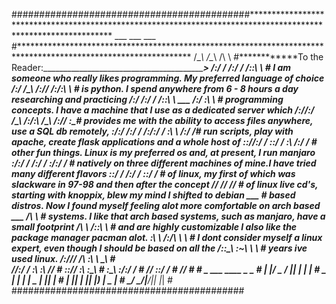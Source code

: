###########################################***************************************************************************************************************
      ___           ___           ___     #***************************************************************************************************************
     /\__\         /\__\         /\  \    #************To the Reader:____________________________________________________________________________________>
    /:/ _/_       /:/  /        /::\  \   #														I am someone who really likes programming. My preferred language of choice
   /:/ /\__\     /:/__/        /:/\:\  \  #														is python. I spend anywhere from 6 - 8 hours a day researching and practicing
  /:/ /:/ _/_   /::\  \ ___   /:/  \:\  \ #														programming concepts. I have a machine that I use as a dedicated server which
 /:/_/:/ /\__\ /:/\:\  /\__\ /:/__/ \:\__\#														provides me with the ability to access files anywhere, use a SQL db remotely,
 \:\/:/ /:/  / \/__\:\/:/  / \:\  \ /:/  /#														run scripts, play with apache, create flask applications and a whole host of
  \::/_/:/  /       \::/  /   \:\  /:/  / #														other fun things. Linux is my preferred os and, at present, I run manjaro
   \:\/:/  /        /:/  /     \:\/:/  /  #														natively on three different machines of mine.I have tried many different flavors
    \::/  /        /:/  /       \::/  /   #														of linux, my first of which was slackware in 97-98 and then after the concept
     \/__/         \/__/         \/__/    #														of linux live cd's, starting with knoppix, blew my mind I shifted to debian
                  ___     								#														based distros. Now I found myself feeling alot more comfortable on arch based
      ___        /\  \    								#														systems. I like that arch based systems, such as manjaro, have a small footprint
     /\  \      /::\  \   								#														and are highly customizable I also like the package manager pacman alot.
     \:\  \    /:/\ \  \  								#														I dont consider myself a linux expert, even though I should be based on all the
     /::\__\  _\:\~\ \  \ 								#														years ive used linux.
  __/:/\/__/ /\ \:\ \ \__\								#														
 /\/:/  /    \:\ \:\ \/__/								#
 \::/__/      \:\ \:\__\  								#
  \:\__\       \:\/:/  /  								#
   \/__/        \::/  /   								#
                 \/__/    								#
																					#
     _  ___  ____  _   _ 									#
    | |/ _ \/ ___|| | | |									#
 _  | | | | \___ \| |_| |									#
| |_| | |_| |___) |  _  |									#
 \___/ \___/|____/|_| |_|	  							#
 ##########################################

